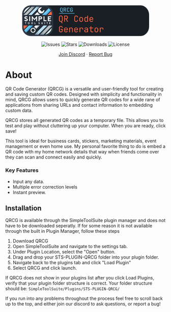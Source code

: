 <div align="center">

  <p align="center">
    <img src="https://github.com/MaxTheSpy/STS-PLUGIN-QRCG/blob/main/QRCG_Header.png" alt="Your Logo" width="400">
  </p>

![Issues](https://img.shields.io/github/issues/MaxTheSpy/STS-PLUGIN-QRCG)
![Stars](https://img.shields.io/github/stars/MaxTheSpy/STS-PLUGIN-QRCG)
![Downloads](https://img.shields.io/github/downloads/MaxTheSpy/STS-PLUGIN-QRCG/total)
![License](https://img.shields.io/github/license/MaxTheSpy/STS-PLUGIN-QRCG)

[Join Discord](https://discord.gg/DYs69z6WtJ) · [Report Bug](https://github.com/MaxTheSpy/STS-PLUGIN-QRCG/issues/new)

</div>

# About
QR Code Generator (QRCG) is a versatile and user-friendly tool for creating and saving custom QR codes. Designed with simplicity and functionality in mind, QRCG allows users to quickly generate QR codes for a wide rane of applications from sharing URLs and contact information to embedding custom data.

QRCG stores all generated QR codes as a temporary file. This allows you to test and play without cluttering up your computer. When you are ready, click save!

This tool is ideal for business cards, stickers, marketing materials, event management or even home use. My personal favorite thing to do is embed a QR code with my home network details that way when friends come over they can scan and connect easily and quickly.

### Key Features

- Input any data.
- Multiple error correction levels
- Instant preview.

## Installation

QRCG is available through the SimpleToolSuite plugin manager and does not have to be downloaded seperatly. If for some reason it is not available through the built in Plugin Manager, follow these steps

1. Download QRCG
2. Open SimpleToolSuite and navigate to the settings tab.
3. Under Plugin Location, select the "Open" button.
4. Drag and drop your STS-PLUGIN-QRCG folder into your plugin folder.
5. Navigate back to the plugins tab and click "Load Plugin"
6. Select QRCG and click launch.

If QRCG does not show in your plugins list after you click Load Plugins, verify that your plugin folder structure is correct. Your folder structure should be: `SimpleToolSuite/Plugins/STS-PLUGIN-QRCG/`

If you run into any problems throughout the process feel free to scroll back up to the top, and either join our discord to ask questions, or report a bug!
